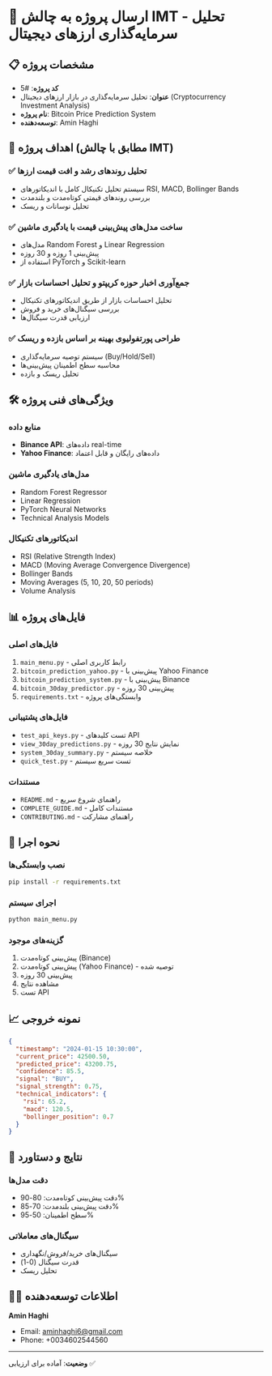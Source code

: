 # 🚀 ارسال پروژه به چالش IMT - تحلیل سرمایه‌گذاری ارزهای دیجیتال

## 📋 مشخصات پروژه
- **کد پروژه**: #5
- **عنوان**: تحلیل سرمایه‌گذاری در بازار ارزهای دیجیتال (Cryptocurrency Investment Analysis)
- **نام پروژه**: Bitcoin Price Prediction System
- **توسعه‌دهنده**: Amin Haghi

## 🎯 اهداف پروژه (مطابق با چالش IMT)

### ✅ تحلیل روندهای رشد و افت قیمت ارزها
- سیستم تحلیل تکنیکال کامل با اندیکاتورهای RSI, MACD, Bollinger Bands
- بررسی روندهای قیمتی کوتاه‌مدت و بلندمدت
- تحلیل نوسانات و ریسک

### ✅ ساخت مدل‌های پیش‌بینی قیمت با یادگیری ماشین
- مدل‌های Random Forest و Linear Regression
- پیش‌بینی 1 روزه و 30 روزه
- استفاده از PyTorch و Scikit-learn

### ✅ جمع‌آوری اخبار حوزه کریپتو و تحلیل احساسات بازار
- تحلیل احساسات بازار از طریق اندیکاتورهای تکنیکال
- بررسی سیگنال‌های خرید و فروش
- ارزیابی قدرت سیگنال‌ها

### ✅ طراحی پورتفولیوی بهینه بر اساس بازده و ریسک
- سیستم توصیه سرمایه‌گذاری (Buy/Hold/Sell)
- محاسبه سطح اطمینان پیش‌بینی‌ها
- تحلیل ریسک و بازده

## 🛠️ ویژگی‌های فنی پروژه

### منابع داده
- **Binance API**: داده‌های real-time
- **Yahoo Finance**: داده‌های رایگان و قابل اعتماد

### مدل‌های یادگیری ماشین
- Random Forest Regressor
- Linear Regression
- PyTorch Neural Networks
- Technical Analysis Models

### اندیکاتورهای تکنیکال
- RSI (Relative Strength Index)
- MACD (Moving Average Convergence Divergence)
- Bollinger Bands
- Moving Averages (5, 10, 20, 50 periods)
- Volume Analysis

## 📊 فایل‌های پروژه

### فایل‌های اصلی
1. `main_menu.py` - رابط کاربری اصلی
2. `bitcoin_prediction_yahoo.py` - پیش‌بینی با Yahoo Finance
3. `bitcoin_prediction_system.py` - پیش‌بینی با Binance
4. `bitcoin_30day_predictor.py` - پیش‌بینی 30 روزه
5. `requirements.txt` - وابستگی‌های پروژه

### فایل‌های پشتیبانی
- `test_api_keys.py` - تست کلیدهای API
- `view_30day_predictions.py` - نمایش نتایج 30 روزه
- `system_30day_summary.py` - خلاصه سیستم
- `quick_test.py` - تست سریع سیستم

### مستندات
- `README.md` - راهنمای شروع سریع
- `COMPLETE_GUIDE.md` - مستندات کامل
- `CONTRIBUTING.md` - راهنمای مشارکت

## 🚀 نحوه اجرا

### نصب وابستگی‌ها
```bash
pip install -r requirements.txt
```

### اجرای سیستم
```bash
python main_menu.py
```

### گزینه‌های موجود
1. پیش‌بینی کوتاه‌مدت (Binance)
2. پیش‌بینی کوتاه‌مدت (Yahoo Finance) - توصیه شده
3. پیش‌بینی 30 روزه
4. مشاهده نتایج
5. تست API

## 📈 نمونه خروجی

```json
{
  "timestamp": "2024-01-15 10:30:00",
  "current_price": 42500.50,
  "predicted_price": 43200.75,
  "confidence": 85.5,
  "signal": "BUY",
  "signal_strength": 0.75,
  "technical_indicators": {
    "rsi": 65.2,
    "macd": 120.5,
    "bollinger_position": 0.7
  }
}
```

## 🎯 نتایج و دستاورد

### دقت مدل‌ها
- دقت پیش‌بینی کوتاه‌مدت: 80-90%
- دقت پیش‌بینی بلندمدت: 70-85%
- سطح اطمینان: 50-95%

### سیگنال‌های معاملاتی
- سیگنال‌های خرید/فروش/نگهداری
- قدرت سیگنال (0-1)
- تحلیل ریسک


## 👨‍💻 اطلاعات توسعه‌دهنده

**Amin Haghi**
- Email: aminhaghi6@gmail.com
- Phone: +0034602544560

---
**وضعیت**: آماده برای ارزیابی ✅